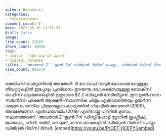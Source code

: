 ```yaml
---
author: Beaumaris
categories:
- Entertainment
comment_count: 0
date: 2023-05-16 13:56:53
draft: false
image: ''
like_count: 21610
share_count: 18666
tags:
- avatar - the way of water
- digital release
title: '''അവതാർ 2'' ജൂൺ 7ന് ഡിജിറ്റൽ റിലീസ് ചെയ്യും, ഡിജിറ്റൽ റിലീസ് ടീസർ'
view_count: 692670
---
```


ജെയിംസ് കാമറൂണിന്റെ അവതാർ: ദി വേ ഓഫ് വാട്ടർ ലോകമെമ്പാടുമുള്ള തീയറ്ററുകളിൽ ഇപ്പോഴും പ്രദർശനം തുടരുന്നു, ലോകമെമ്പാടുമുള്ള ബോക്‌സ് ഓഫീസ് കളക്ഷനുകളിൽ ഇതുവരെ $2.2 ബില്യൺ നേടിയിട്ടുണ്ട്. ഈ ഇതിഹാസ സയൻസ്-ഫിക്ഷൻ ആക്ഷൻ-സാഹസിക ചിത്രം എക്കാലത്തെയും ഉയർന്ന വരുമാനം നേടിയ ചിത്രങ്ങളുടെ കാര്യത്തിൽ നിലവിൽ അവതാർ (2009), അവഞ്ചേഴ്‌സ്: എൻഡ്‌ഗെയിം (2019) എന്നിവയ്ക്ക് പിന്നിൽ മൂന്നാം സ്ഥാനത്താണ്. 'അവതാർ 2' ജൂൺ 7ന് ഡിസ്നി ഹോട്ട് സ്റ്റാറിൽ ഇംഗ്ലീഷ്, മലയാളം, ഹിന്ദി, തമിഴ്, തെലുങ്ക്, കന്നട ഭാഷകളിൽ ഡിജിറ്റൽ റിലീസ് ചെയ്യും. ഡിജിറ്റൽ റിലീസ് ടീസർ. [embed]https://youtu.be/PrOET-HCEPY[/embed]